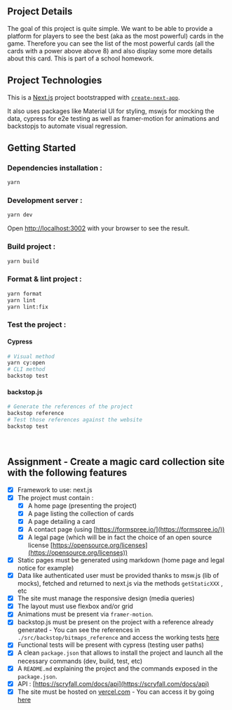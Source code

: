 ## Project Details

The goal of this project is quite simple. We want to be able to provide a platform for players to see the best (aka as the most powerful) cards in the game. Therefore you can see the list of the most powerful cards (all the cards with a power above above 8) and also display some more details about this card. This is part of a school homework.
<br/>
## Project Technologies

This is a [Next.js](https://nextjs.org/) project bootstrapped with [`create-next-app`](https://github.com/vercel/next.js/tree/canary/packages/create-next-app).

It also uses packages like Material UI for styling, mswjs for mocking the data, cypress for e2e testing as well as framer-motion for animations and backstopjs to automate visual regression.
<br/>

## Getting Started

### Dependencies installation :

```bash
yarn
```


### Development server :

```bash
yarn dev
```

Open [http://localhost:3002](http://localhost:3002) with your browser to see the result.


### Build project :

```bash
yarn build
```

### Format & lint project :

```bash
yarn format
yarn lint
yarn lint:fix
```

### Test the project :

#### Cypress

```bash
# Visual method
yarn cy:open
# CLI method
backstop test
```

#### backstop.js

```bash
# Generate the references of the project
backstop reference
# Test those references against the website
backstop test
```

<br/>

## Assignment - Create a magic card collection site with the following features

-   [x] Framework to use: next.js
-   [x] The project must contain :
    -   [x] A home page (presenting the project)
    -   [x] A page listing the collection of cards
    -   [x] A page detailing a card
    -   [x] A contact page (using [https://formspree.io/](https://formspree.io/))
    -   [x] A legal page (which will be in fact the choice of an open source license [https://opensource.org/licenses](https://opensource.org/licenses))
-   [x] Static pages must be generated using markdown (home page and legal notice for example)
-   [x] Data like authenticated user must be provided thanks to msw.js (lib of mocks), fetched and returned to next.js via the methods `getStaticXXX` , etc
-   [x] The site must manage the responsive design (media queries)
-   [x] The layout must use flexbox and/or grid
-   [x] Animations must be present via `framer-motion`.
-   [x] backstop.js must be present on the project with a reference already generated - You can see the references in `./src/backstop/bitmaps_reference` and access the working tests [here](./backstop/html_report/index.html)
-   [x] Functional tests will be present with cypress (testing user paths)
-   [x] A clean `package.json` that allows to install the project and launch all the necessary commands (dev, build, test, etc)
-   [x] A `README.md` explaining the project and the commands exposed in the `package.json`.
-   [x] API : [https://scryfall.com/docs/api](https://scryfall.com/docs/api)
-   [x] The site must be hosted on [vercel.com](http://vercel.com) - You can access it by going [here](https://magic-cards-one.vercel.app/)
